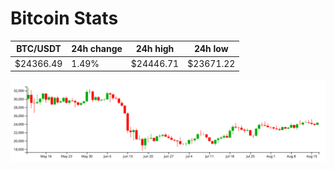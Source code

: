 # Bitcoin Stats

BTC/USDT|24h change|24h high|24h low|
|---|---|---|---|
|$24366.49|1.49%|$24446.71|$23671.22|

<img src="./chart.svg">
